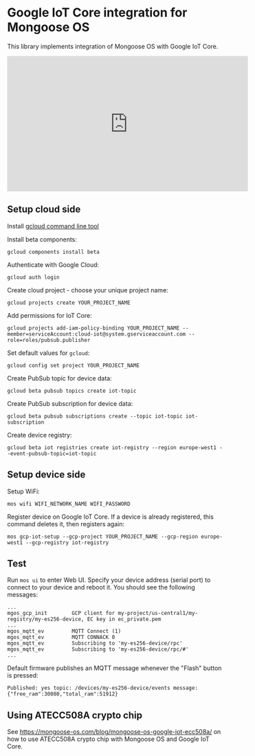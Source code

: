 # Google IoT Core integration for Mongoose OS

This library implements integration of Mongoose OS with Google IoT Core.

<iframe src="https://www.youtube.com/embed/Rz6-RvYLLlk"
  width="560" height="315"  frameborder="0" allowfullscreen></iframe>


## Setup cloud side

Install [gcloud command line tool](https://cloud.google.com/sdk/gcloud/)

Install beta components:
```
gcloud components install beta
```
Authenticate with Google Cloud:
```
gcloud auth login
```
Create cloud project - choose your unique project name:
```
gcloud projects create YOUR_PROJECT_NAME
```
Add permissions for IoT Core:
```
gcloud projects add-iam-policy-binding YOUR_PROJECT_NAME --member=serviceAccount:cloud-iot@system.gserviceaccount.com --role=roles/pubsub.publisher
```
Set default values for `gcloud`:
```
gcloud config set project YOUR_PROJECT_NAME
```
Create PubSub topic for device data:
```
gcloud beta pubsub topics create iot-topic
```
Create PubSub subscription for device data:
```
gcloud beta pubsub subscriptions create --topic iot-topic iot-subscription
```
Create device registry:
```
gcloud beta iot registries create iot-registry --region europe-west1 --event-pubsub-topic=iot-topic
```

## Setup device side

Setup WiFi:
```
mos wifi WIFI_NETWORK_NAME WIFI_PASSWORD
```

Register device on Google IoT Core. If a device is already registered,
this command deletes it, then registers again:
```
mos gcp-iot-setup --gcp-project YOUR_PROJECT_NAME --gcp-region europe-west1 --gcp-registry iot-registry
```

## Test

Run `mos ui` to enter Web UI. Specify your device address (serial port) to connect to your device and reboot it. You should see the following messages:

```text
...
mgos_gcp_init        GCP client for my-project/us-central1/my-registry/my-es256-device, EC key in ec_private.pem
...
mgos_mqtt_ev         MQTT Connect (1)
mgos_mqtt_ev         MQTT CONNACK 0
mgos_mqtt_ev         Subscribing to 'my-es256-device/rpc'
mgos_mqtt_ev         Subscribing to 'my-es256-device/rpc/#'
...
```

Default firmware publishes an MQTT message whenever the "Flash" button is pressed:

```text
Published: yes topic: /devices/my-es256-device/events message: {"free_ram":30080,"total_ram":51912}
```

## Using ATECC508A crypto chip

See https://mongoose-os.com/blog/mongoose-os-google-iot-ecc508a/ on
how to use ATECC508A crypto chip with Mongoose OS and Google IoT Core.
